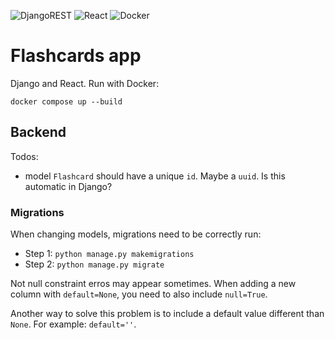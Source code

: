 ![DjangoREST](https://img.shields.io/badge/DJANGO-REST-ff1709?style=for-the-badge&logo=django&logoColor=white&color=ff1709&labelColor=gray) ![React](https://img.shields.io/badge/react-%2320232a.svg?style=for-the-badge&logo=react&logoColor=%2361DAFB) ![Docker](https://img.shields.io/badge/docker-%230db7ed.svg?style=for-the-badge&logo=docker&logoColor=white)

# Flashcards app

Django and React. Run with Docker:

```
docker compose up --build
```

## Backend

Todos:

* model `Flashcard` should have a unique `id`. Maybe a `uuid`. Is this automatic in Django?

### Migrations

When changing models, migrations need to be correctly run:

* Step 1: `python manage.py makemigrations`
* Step 2: `python manage.py migrate`

Not null constraint erros may appear sometimes. When adding a new column with `default=None`, you need to also include `null=True`.

Another way to solve this problem is to include a default value different than `None`. For example: `default=''`.